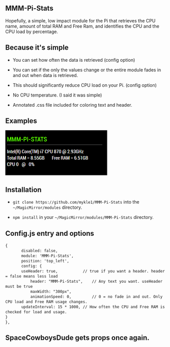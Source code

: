 ## MMM-Pi-Stats

Hopefully, a simple, low impact module for the Pi that retrieves the CPU name, amount of total
RAM and Free Ram, and identifies the CPU and the CPU load by percentage.

## Because it's simple

* You can set how often the data is retrieved (config option)

* You can set if the only the values change or the entire module fades in and out when data is retrieved.

* This should significantly reduce CPU load on your Pi. (config option)

* No CPU temperature. (I said it was simple)

* Annotated .css file included for coloring text and header.

## Examples

![](images/1.PNG)

## Installation

* `git clone https://github.com/mykle1/MMM-Pi-Stats` into the `~/MagicMirror/modules` directory.

* `npm install` in your `~/MagicMirror/modules/MMM-Pi-Stats` directory.


## Config.js entry and options

    {
           disabled: false,
           module: 'MMM-Pi-Stats',
           position: 'top_left',
	       config: {
		   useHeader: true,           // true if you want a header. header = false means less load    
        	   header: "MMM-Pi-Stats",    // Any text you want. useHeader must be true
        	   maxWidth: "300px",
        	   animationSpeed: 0,         // 0 = no fade in and out. Only CPU load and Free RAM usage changes.
		   updateInterval: 15 * 1000, // How often the CPU and Free RAM is checked for load and usage.
	}
    },
	
## SpaceCowboysDude gets props once again.
